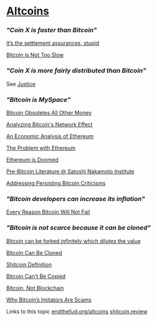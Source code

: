 # [Altcoins](altcoins)

### *"Coin X is faster than Bitcoin"*

[It’s the settlement assurances, stupid](https://medium.com/@nic__carter/its-the-settlement-assurances-stupid-5dcd1c3f4e41)

[Bitcoin is Not Too Slow](https://nakamotoinstitute.org/mempool/bitcoin-is-not-too-slow/)

### *"Coin X is more fairly distributed than Bitcoin"*

See [Justice](#justice)

### *"Bitcoin is MySpace"*

[Bitcoin Obsoletes All Other Money](https://nakamotoinstitute.org/mempool/bitcoin-obsoletes-all-other-money/)

[Analyzing Bitcoin's Network Effect](https://www.lynalden.com/bitcoins-network-effect/)

[An Economic Analysis of Ethereum](https://www.lynalden.com/ethereum-analysis/)

[The Problem with Ethereum](https://tomerstrolight.medium.com/the-problem-with-ethereum-af9692f4af95)

[Ethereum is Doomed](https://nakamotoinstitute.org/mempool/ethereum-is-doomed/)

[Pre-Bitcoin Literature @ Satoshi Nakamoto Institute](https://nakamotoinstitute.org/literature/)

[Addressing Persisting Bitcoin Criticisms](https://www.fidelitydigitalassets.com/articles/addressing-bitcoin-criticisms)

### *"Bitcoin developers can increase its inflation"*

[Every Reason Bitcoin Will Not Fail](https://safehodl.github.io/failure/#scarcity-can-be-changed)

### *"Bitcoin is not scarce because it can be cloned"*

[Bitcoin can be forked infinitely which dilutes the value](https://safehodl.github.io/failure/#can-be-forked-infinitely)

[Bitcoin Can Be Cloned](https://casebitcoin.com/critiques/bitcoin-can-be-cloned)

[Shitcoin Definition](https://github.com/libbitcoin/libbitcoin-system/wiki/Shitcoin-Definition)

[Bitcoin Can't Be Copied](https://nakamotoinstitute.org/mempool/bitcoin-cant-be-copied/)

[Bitcoin, Not Blockchain](https://nakamotoinstitute.org/mempool/bitcoin-not-blockchain/)

[Why Bitcoin’s Imitators Are Scams](https://tomerstrolight.medium.com/why-bitcoins-imitators-are-scams-e38fab4c78ba)

Links to this topic [endthefud.org/altcoins](https://endthefud.org/altcoins) [shitcoin.review](http://shitcoin.review)
